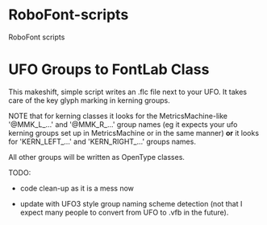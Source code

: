# RoboFont-scripts
RoboFont scripts

UFO Groups to FontLab Class
===========================

This makeshift, simple script writes an .flc file next to your UFO. It takes care of the key glyph marking in kerning groups. 
    
NOTE that for kerning classes it looks for the MetricsMachine-like '@MMK_L_...' and '@MMK_R_...' group names (eg it expects your ufo kerning groups set up in MetricsMachine or in the same manner) **or** it looks for 'KERN_LEFT_...' and 'KERN_RIGHT_...' groups names.
    
All other groups will be written as OpenType classes.

TODO: 

- code clean-up as it is a mess now

- update with UFO3 style group naming scheme detection (not that I expect many people to convert from UFO to .vfb in the future).

